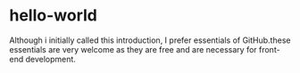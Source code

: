 # hello-world
Although i initially called this introduction, I prefer essentials of GitHub.these essentials are very welcome as they are free and are necessary for front-end development.
